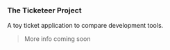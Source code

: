 ### The Ticketeer Project

A toy ticket application to compare development tools.

> More info coming soon
